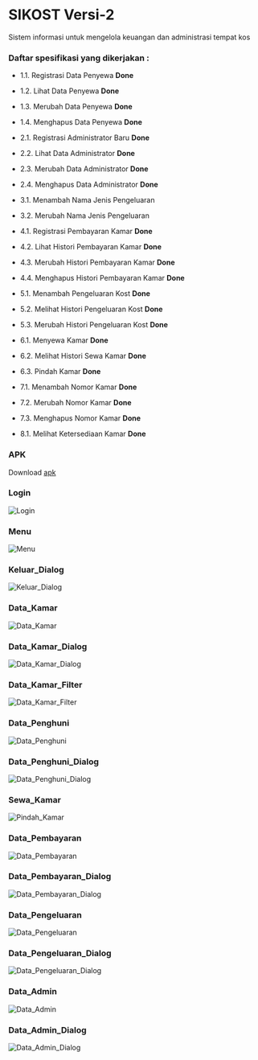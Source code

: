 # SIKOST Versi-2

Sistem informasi untuk mengelola keuangan dan administrasi tempat kos

### Daftar spesifikasi yang dikerjakan :

- 1.1.	Registrasi Data Penyewa **Done**
- 1.2.	Lihat Data Penyewa **Done**

- 1.3.	Merubah Data Penyewa **Done**
- 1.4.	Menghapus Data Penyewa **Done**
- 2.1.	Registrasi Administrator Baru **Done**
- 2.2.	Lihat Data Administrator **Done**
- 2.3.	Merubah Data Administrator **Done**
- 2.4.	Menghapus Data Administrator **Done**
- 3.1.	Menambah Nama Jenis Pengeluaran
- 3.2.	Merubah Nama Jenis Pengeluaran
- 4.1.	Registrasi Pembayaran Kamar **Done**
- 4.2.	Lihat Histori Pembayaran Kamar **Done**
- 4.3.	Merubah Histori Pembayaran Kamar **Done**
- 4.4.	Menghapus Histori Pembayaran Kamar **Done**
- 5.1.	Menambah Pengeluaran Kost **Done**
- 5.2.	Melihat Histori Pengeluaran Kost **Done**
- 5.3.	Merubah Histori Pengeluaran Kost **Done**
- 6.1.	Menyewa Kamar **Done**
- 6.2.	Melihat Histori Sewa Kamar **Done**
- 6.3.	Pindah Kamar **Done**
- 7.1.	Menambah Nomor Kamar **Done**
- 7.2.	Merubah Nomor Kamar **Done**
- 7.3.	Menghapus Nomor Kamar **Done**
- 8.1.	Melihat Ketersediaan Kamar **Done**


### APK
Download [apk](https://github.com/dzakybd/SIKOST/blob/Versi-2/Dokumentasi-v2/app-release-v2.apk?raw=true)

### Login
![Login](https://github.com/dzakybd/SIKOST/blob/Versi-2/Dokumentasi-v2/Screenshot-v2/Login.png?raw=true)

### Menu
![Menu](https://github.com/dzakybd/SIKOST/blob/Versi-2/Dokumentasi-v2/Screenshot-v2/Menu.png?raw=true)

### Keluar_Dialog
![Keluar_Dialog](https://github.com/dzakybd/SIKOST/blob/Versi-2/Dokumentasi-v2/Screenshot-v2/Keluar_Dialog.png?raw=true)

### Data_Kamar
![Data_Kamar](https://github.com/dzakybd/SIKOST/blob/Versi-2/Dokumentasi-v2/Screenshot-v2/Data_Kamar.png?raw=true)

### Data_Kamar_Dialog
![Data_Kamar_Dialog](https://github.com/dzakybd/SIKOST/blob/Versi-2/Dokumentasi-v2/Screenshot-v2/Data_Kamar_Dialog.png?raw=true)

### Data_Kamar_Filter
![Data_Kamar_Filter](https://github.com/dzakybd/SIKOST/blob/Versi-2/Dokumentasi-v2/Screenshot-v2/Data_Kamar_Filter.png?raw=true)

### Data_Penghuni
![Data_Penghuni](https://github.com/dzakybd/SIKOST/blob/Versi-2/Dokumentasi-v2/Screenshot-v2/Data_Penghuni.png?raw=true)

### Data_Penghuni_Dialog
![Data_Penghuni_Dialog](https://github.com/dzakybd/SIKOST/blob/Versi-2/Dokumentasi-v2/Screenshot-v2/Data_Penghuni_Dialog.png?raw=true)

### Sewa_Kamar
![Pindah_Kamar](https://github.com/dzakybd/SIKOST/blob/Versi-2/Dokumentasi-v2/Screenshot-v2/Sewa_Kamar.png?raw=true)

### Data_Pembayaran
![Data_Pembayaran](https://github.com/dzakybd/SIKOST/blob/Versi-2/Dokumentasi-v2/Screenshot-v2/Data_Pembayaran.png?raw=true)

### Data_Pembayaran_Dialog
![Data_Pembayaran_Dialog](https://github.com/dzakybd/SIKOST/blob/Versi-2/Dokumentasi-v2/Screenshot-v2/Data_Pembayaran_Dialog.png?raw=true)

### Data_Pengeluaran
![Data_Pengeluaran](https://github.com/dzakybd/SIKOST/blob/Versi-2/Dokumentasi-v2/Screenshot-v2/Data_Pengeluaran.png?raw=true)

### Data_Pengeluaran_Dialog
![Data_Pengeluaran_Dialog](https://github.com/dzakybd/SIKOST/blob/Versi-2/Dokumentasi-v2/Screenshot-v2/Data_Pengeluaran_Dialog.png?raw=true)

### Data_Admin
![Data_Admin](https://github.com/dzakybd/SIKOST/blob/Versi-2/Dokumentasi-v2/Screenshot-v2/Data_Admin.png?raw=true)

### Data_Admin_Dialog
![Data_Admin_Dialog](https://github.com/dzakybd/SIKOST/blob/Versi-2/Dokumentasi-v2/Screenshot-v2/Data_Admin_Dialog.png?raw=true)